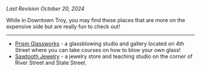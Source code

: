 _Last Revision October 20, 2024_

While in Downtown Troy, you may find these places that are more on the expensive side but are really fun to check out!

---

- [Prism Glassworks](https://www.pgwgallery.com/) - a glassblowing studio and gallery located on 4th Street where you can take courses on how to blow your own glass!
- [Sawtooth Jewelry](https://sawtoothjewelry.com/jewelry-classes) - a jewelry store and teaching studio on the corner of River Street and State Street.